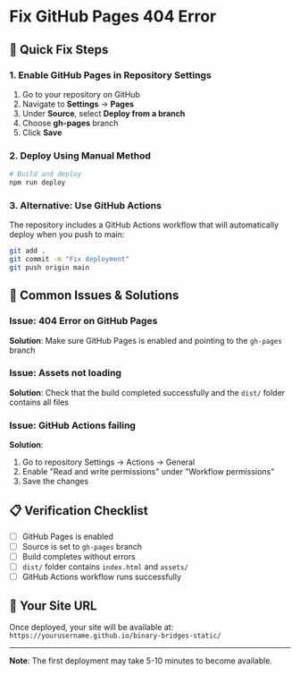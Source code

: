# Fix GitHub Pages 404 Error

## 🚀 Quick Fix Steps

### 1. Enable GitHub Pages in Repository Settings

1. Go to your repository on GitHub
2. Navigate to **Settings** → **Pages**
3. Under **Source**, select **Deploy from a branch**
4. Choose **gh-pages** branch
5. Click **Save**

### 2. Deploy Using Manual Method

```bash
# Build and deploy
npm run deploy
```

### 3. Alternative: Use GitHub Actions

The repository includes a GitHub Actions workflow that will automatically deploy when you push to main:

```bash
git add .
git commit -m "Fix deployment"
git push origin main
```

## 🔧 Common Issues & Solutions

### Issue: 404 Error on GitHub Pages
**Solution**: Make sure GitHub Pages is enabled and pointing to the `gh-pages` branch

### Issue: Assets not loading
**Solution**: Check that the build completed successfully and the `dist/` folder contains all files

### Issue: GitHub Actions failing
**Solution**: 
1. Go to repository Settings → Actions → General
2. Enable "Read and write permissions" under "Workflow permissions"
3. Save the changes

## 📋 Verification Checklist

- [ ] GitHub Pages is enabled
- [ ] Source is set to `gh-pages` branch
- [ ] Build completes without errors
- [ ] `dist/` folder contains `index.html` and `assets/`
- [ ] GitHub Actions workflow runs successfully

## 🎯 Your Site URL

Once deployed, your site will be available at:
`https://yourusername.github.io/binary-bridges-static/`

---

**Note**: The first deployment may take 5-10 minutes to become available. 
